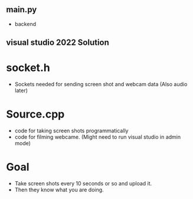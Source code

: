 ## main.py ##
- backend

## visual studio 2022 Solution ##
# socket.h #
- Sockets needed for sending screen shot and webcam data (Also audio later)
# Source.cpp #
- code for taking screen shots programmatically
- code for filming webcame. (Might need to run visual studio in admin mode)

# Goal #
- Take screen shots every 10 seconds or so and upload it.
- Then they know what you are doing.
